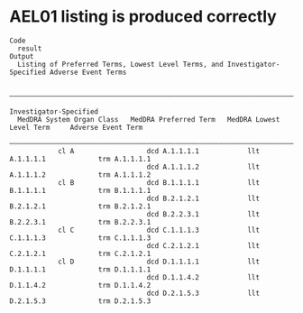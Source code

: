 # AEL01 listing is produced correctly

    Code
      result
    Output
      Listing of Preferred Terms, Lowest Level Terms, and Investigator-Specified Adverse Event Terms
      
      —————————————————————————————————————————————————————————————————————————————————————————————————————
                                                                                     Investigator-Specified
      MedDRA System Organ Class   MedDRA Preferred Term   MedDRA Lowest Level Term     Adverse Event Term  
      —————————————————————————————————————————————————————————————————————————————————————————————————————
                cl A                  dcd A.1.1.1.1            llt A.1.1.1.1             trm A.1.1.1.1     
                                      dcd A.1.1.1.2            llt A.1.1.1.2             trm A.1.1.1.2     
                cl B                  dcd B.1.1.1.1            llt B.1.1.1.1             trm B.1.1.1.1     
                                      dcd B.2.1.2.1            llt B.2.1.2.1             trm B.2.1.2.1     
                                      dcd B.2.2.3.1            llt B.2.2.3.1             trm B.2.2.3.1     
                cl C                  dcd C.1.1.1.3            llt C.1.1.1.3             trm C.1.1.1.3     
                                      dcd C.2.1.2.1            llt C.2.1.2.1             trm C.2.1.2.1     
                cl D                  dcd D.1.1.1.1            llt D.1.1.1.1             trm D.1.1.1.1     
                                      dcd D.1.1.4.2            llt D.1.1.4.2             trm D.1.1.4.2     
                                      dcd D.2.1.5.3            llt D.2.1.5.3             trm D.2.1.5.3     

